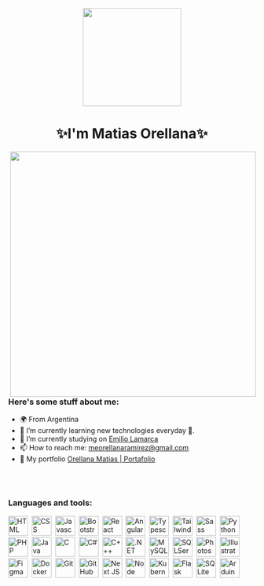 <div id="header" align="center">
  <img src="https://media.giphy.com/media/ISOckXUybVfQ4/giphy.gif" width="200" />
</div>
<h1 align="center">✨I'm Matias Orellana✨</h1>

<img align="right" width="500" src="https://github-readme-stats.vercel.app/api/top-langs/?username=OrellanaMatias&theme=dark&show_icons=true&hide_border=true&layout=compact" />

<h3 align="left"> Here's some stuff about me:</h3>
<ul>
  <li> 🌍 From Argentina </li>
  <li> 🌱 I’m currently learning new technologies everyday 🚀.  </li>
  <li> 📖 I’m currently studying on <a href="https://www.linkedin.com/in/orellana-matias" target="_blank">Emilio Lamarca</a> </li>
  <li> 📫 How to reach me: <a href="mailto:meorellanaramirez@gmail.com">meorellanaramirez@gmail.com</a> </li>
  <li> 📄 My portfolio <a href="https://orellanamatias.github.io/portafolio" target="_blank"> Orellana Matias | Portafolio</a> </li>
</ul>
</p>
<br/>
<br/>

<div align="left">
  <h3>Languages and tools:</h3>
  <div>
    <img src="https://cdn.jsdelivr.net/gh/devicons/devicon/icons/html5/html5-original.svg" title="HTML" alt="HTML" width="40" height="40"/>&nbsp;
    <img src="https://cdn.jsdelivr.net/gh/devicons/devicon/icons/css3/css3-original.svg" title="CSS" alt="CSS" width="40" height="40"/>&nbsp;
    <img src="https://cdn.jsdelivr.net/gh/devicons/devicon/icons/javascript/javascript-original.svg" title="Javascript" alt="Javascript" width="40" height="40"/>&nbsp;
    <img src="https://cdn.jsdelivr.net/gh/devicons/devicon/icons/bootstrap/bootstrap-original.svg" title="Bootstrap" alt="Bootstrap" width="40" height="40"/>&nbsp;
    <img src="https://cdn.jsdelivr.net/gh/devicons/devicon/icons/react/react-original.svg" title="React" alt="React" width="40" height="40"/>&nbsp;
    <img src="https://cdn.jsdelivr.net/gh/devicons/devicon/icons/angularjs/angularjs-original.svg" title="Angular" alt="Angular" width="40" height="40"/>&nbsp;
    <img src="https://cdn.jsdelivr.net/gh/devicons/devicon/icons/typescript/typescript-original.svg" title="Typescript" alt="Typescript" width="40" height="40"/>&nbsp;
    <img src="https://cdn.jsdelivr.net/gh/devicons/devicon/icons/tailwindcss/tailwindcss-plain.svg" title="Tailwind CSS" alt="Tailwind CSS" width="40" height="40"/>&nbsp;
    <img src="https://cdn.jsdelivr.net/gh/devicons/devicon/icons/sass/sass-original.svg" title="Sass" alt="Sass" width="40" height="40"/>&nbsp;
    <img src="https://cdn.jsdelivr.net/gh/devicons/devicon/icons/python/python-original.svg" title="Python" alt="Python" width="40" height="40"/>&nbsp;
    <img src="https://cdn.jsdelivr.net/gh/devicons/devicon/icons/php/php-original.svg" title="PHP" alt="PHP" width="40" height="40"/>&nbsp;
    <img src="https://cdn.jsdelivr.net/gh/devicons/devicon/icons/java/java-original.svg" title="Java" alt="Java" width="40" height="40"/>&nbsp;
    <img src="https://cdn.jsdelivr.net/gh/devicons/devicon/icons/c/c-original.svg" title="C" alt="C" width="40" height="40"/>&nbsp;
    <img src="https://cdn.jsdelivr.net/gh/devicons/devicon/icons/csharp/csharp-original.svg" title="C#" alt="C#" width="40" height="40"/>&nbsp;
    <img src="https://cdn.jsdelivr.net/gh/devicons/devicon/icons/cplusplus/cplusplus-original.svg" title="C++" alt="C+++" width="40" height="40"/>&nbsp;
    <img src="https://cdn.jsdelivr.net/gh/devicons/devicon/icons/dotnetcore/dotnetcore-original.svg" title=".NET" alt=".NET" width="40" height="40"/>&nbsp;
    <img src="https://cdn.jsdelivr.net/gh/devicons/devicon/icons/mysql/mysql-original.svg" title="MySQL" alt="MySQL" width="40" height="40"/>&nbsp;
    <img src="https://cdn.jsdelivr.net/gh/devicons/devicon/icons/microsoftsqlserver/microsoftsqlserver-plain.svg" title="SQLServer" alt="SQLServer" width="40" height="40"/>&nbsp;
    <img src="https://cdn.jsdelivr.net/gh/devicons/devicon/icons/photoshop/photoshop-plain.svg" title="Photoshop" alt="Photoshop" width="40" height="40"/>&nbsp;
    <img src="https://cdn.jsdelivr.net/gh/devicons/devicon/icons/illustrator/illustrator-plain.svg" title="Illustrator" alt="Illustrator" width="40" height="40"/>&nbsp;
    <img src="https://cdn.jsdelivr.net/gh/devicons/devicon/icons/figma/figma-original.svg" title="Figma" alt="Figma" width="40" height="40"/>&nbsp;
    <img src="https://cdn.jsdelivr.net/gh/devicons/devicon/icons/docker/docker-original.svg" title="Docker" alt="Docker" width="40" height="40"/>&nbsp;
    <img src="https://cdn.jsdelivr.net/gh/devicons/devicon/icons/git/git-original.svg" title="Git" alt="Git" width="40" height="40"/>&nbsp;
    <img src="https://cdn.jsdelivr.net/gh/devicons/devicon/icons/github/github-original.svg" title="GitHub" alt="GitHub" width="40" height="40"/>&nbsp;
    <img src="https://cdn.jsdelivr.net/gh/devicons/devicon/icons/nextjs/nextjs-original.svg" title="Next JS" alt="Next JS" width="40" height="40"/>&nbsp;
    <img src="https://cdn.jsdelivr.net/gh/devicons/devicon/icons/nodejs/nodejs-original.svg" title="Node JS" alt="Node JS" width="40" height="40"/>&nbsp;
    <img src="https://cdn.jsdelivr.net/gh/devicons/devicon/icons/kubernetes/kubernetes-plain.svg" title="Kubernetes" alt="Kubernetes" width="40" height="40"/>&nbsp;
    <img src="https://cdn.jsdelivr.net/gh/devicons/devicon/icons/flask/flask-original.svg" title="Flask" alt="Flask" width="40" height="40"/>&nbsp;
    <img src="https://cdn.jsdelivr.net/gh/devicons/devicon/icons/sqlite/sqlite-original.svg" title="SQLite" alt="SQLite" width="40" height="40"/>&nbsp;
    <img src="https://cdn.jsdelivr.net/gh/devicons/devicon/icons/arduino/arduino-original.svg" title="Arduino" alt="Arduino" width="40" height="40"/>
  </div>
</div>
